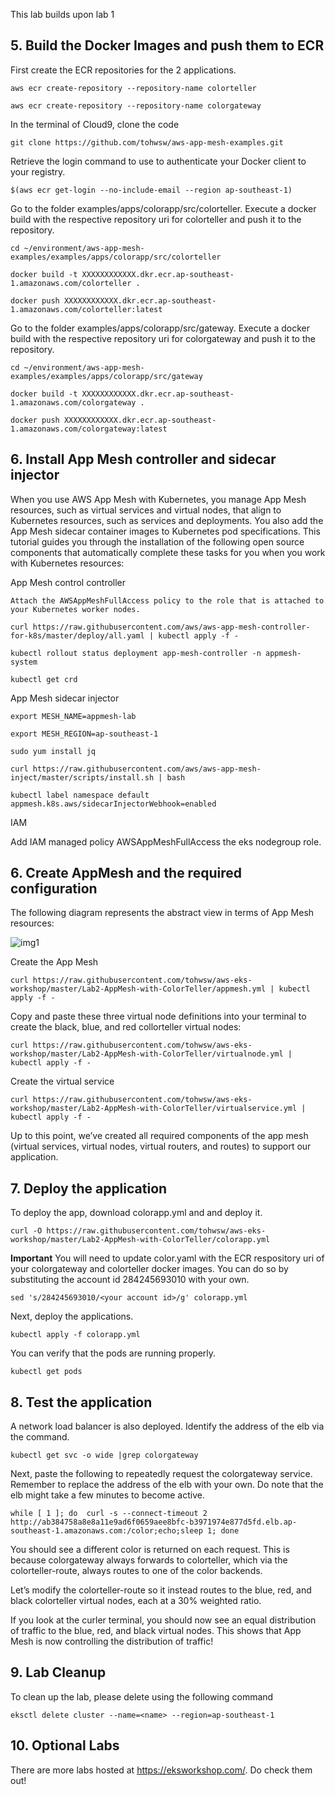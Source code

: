 This lab builds upon lab 1


## 5. Build the Docker Images and push them to ECR

First create the ECR repositories for the 2 applications.

```
aws ecr create-repository --repository-name colorteller

aws ecr create-repository --repository-name colorgateway
```

In the terminal of Cloud9, clone the code

```
git clone https://github.com/tohwsw/aws-app-mesh-examples.git
```

Retrieve the login command to use to authenticate your Docker client to your registry.

```
$(aws ecr get-login --no-include-email --region ap-southeast-1)
```

Go to the folder examples/apps/colorapp/src/colorteller. Execute a docker build with the respective repository uri for colorteller and push it to the repository.

```
cd ~/environment/aws-app-mesh-examples/examples/apps/colorapp/src/colorteller

docker build -t XXXXXXXXXXXX.dkr.ecr.ap-southeast-1.amazonaws.com/colorteller .

docker push XXXXXXXXXXXX.dkr.ecr.ap-southeast-1.amazonaws.com/colorteller:latest
```

Go to the folder examples/apps/colorapp/src/gateway. Execute a docker build with the respective repository uri for colorgateway and push it to the repository.

```
cd ~/environment/aws-app-mesh-examples/examples/apps/colorapp/src/gateway

docker build -t XXXXXXXXXXXX.dkr.ecr.ap-southeast-1.amazonaws.com/colorgateway .

docker push XXXXXXXXXXXX.dkr.ecr.ap-southeast-1.amazonaws.com/colorgateway:latest
```

## 6. Install App Mesh controller and sidecar injector

When you use AWS App Mesh with Kubernetes, you manage App Mesh resources, such as virtual services and virtual nodes, that align to Kubernetes resources, such as services and deployments. You also add the App Mesh sidecar container images to Kubernetes pod specifications. This tutorial guides you through the installation of the following open source components that automatically complete these tasks for you when you work with Kubernetes resources: 

App Mesh control controller

```
Attach the AWSAppMeshFullAccess policy to the role that is attached to your Kubernetes worker nodes.

curl https://raw.githubusercontent.com/aws/aws-app-mesh-controller-for-k8s/master/deploy/all.yaml | kubectl apply -f -

kubectl rollout status deployment app-mesh-controller -n appmesh-system

kubectl get crd

```

App Mesh sidecar injector

```
export MESH_NAME=appmesh-lab

export MESH_REGION=ap-southeast-1

sudo yum install jq

curl https://raw.githubusercontent.com/aws/aws-app-mesh-inject/master/scripts/install.sh | bash

kubectl label namespace default appmesh.k8s.aws/sidecarInjectorWebhook=enabled

```

IAM

Add IAM managed policy AWSAppMeshFullAccess the eks nodegroup role.


## 6. Create AppMesh and the required configuration

The following diagram represents the abstract view in terms of App Mesh resources:

![img1]

[img1]:https://github.com/tohwsw/aws-eks-workshop/blob/master/Lab2-AppMesh-with-ColorTeller/img/appmesh.png

Create the App Mesh

```
curl https://raw.githubusercontent.com/tohwsw/aws-eks-workshop/master/Lab2-AppMesh-with-ColorTeller/appmesh.yml | kubectl apply -f -

```

Copy and paste these three virtual node definitions into your terminal to create the black, blue, and red collorteller virtual nodes:

```
curl https://raw.githubusercontent.com/tohwsw/aws-eks-workshop/master/Lab2-AppMesh-with-ColorTeller/virtualnode.yml | kubectl apply -f -

```

Create the virtual service

```
curl https://raw.githubusercontent.com/tohwsw/aws-eks-workshop/master/Lab2-AppMesh-with-ColorTeller/virtualservice.yml | kubectl apply -f -

```

Up to this point, we’ve created all required components of the app mesh (virtual services, virtual nodes, virtual routers, and routes) to support our application.

## 7. Deploy the application

To deploy the app, download colorapp.yml and and deploy it.

```
curl -O https://raw.githubusercontent.com/tohwsw/aws-eks-workshop/master/Lab2-AppMesh-with-ColorTeller/colorapp.yml
```

**Important** You will need to update color.yaml with the ECR respository uri of your colorgateway and colorteller docker images.
You can do so by substituting the account id 284245693010 with your own.

```
sed 's/284245693010/<your account id>/g' colorapp.yml

```

Next, deploy the applications.


```
kubectl apply -f colorapp.yml
```

You can verify that the pods are running properly.

```
kubectl get pods

```


## 8. Test the application

A network load balancer is also deployed. Identify the address of the elb via the command.

```
kubectl get svc -o wide |grep colorgateway
```


Next, paste the following to repeatedly request the colorgateway service. Remember to replace the address of the elb with your own. Do note that the elb might take a few minutes to become active.

```
while [ 1 ]; do  curl -s --connect-timeout 2 http://ab384758a8e8a11e9ad6f0659aee8bfc-b3971974e877d5fd.elb.ap-southeast-1.amazonaws.com:/color;echo;sleep 1; done
```

You should see a different color is returned on each request. This is because colorgateway always forwards to colorteller, which via the colorteller-route, always routes to one of the color backends.

Let’s modify the colorteller-route so it instead routes to the blue, red, and black colorteller virtual nodes, each at a 30% weighted ratio.


If you look at the curler terminal, you should now see an equal distribution of traffic to the blue, red, and black virtual nodes. This shows that App Mesh is now controlling the distribution of traffic!

## 9. Lab Cleanup

To clean up the lab, please delete using the following command

```
eksctl delete cluster --name=<name> --region=ap-southeast-1

```

## 10. Optional Labs

There are more labs hosted at https://eksworkshop.com/. Do check them out!








